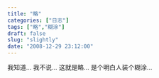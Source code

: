 ```yaml
---
title: "略"
categories: ["日志"]
tags: ["略","糊涂"]
draft: false
slug: "slightly"
date: "2008-12-29 23:12:00"
---
```


我知道...
我不说...
这就是略...
是个明白人装个糊涂...

